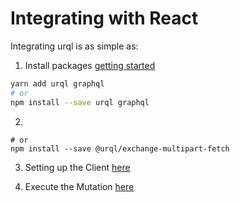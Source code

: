# Integrating with React

Integrating urql is as simple as:

1. Install packages [getting started](https://formidable.com/open-source/urql/docs/basics/react-preact/)

```sh
yarn add urql graphql
# or
npm install --save urql graphql
```

2.

```yarn add @urql/exchange-multipart-fetch
# or
npm install --save @urql/exchange-multipart-fetch
```

3. Setting up the Client [here](src/App.js)

4. Execute the Mutation [here](src/pages/FileUpload.js)
